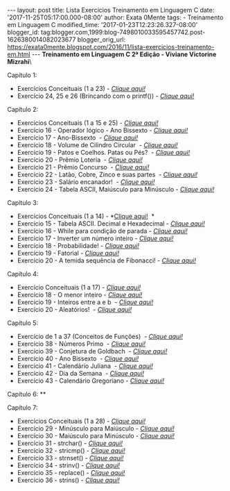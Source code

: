 --- layout: post title: Lista Exercícios Treinamento em Linguagem C
date: '2017-11-25T05:17:00.000-08:00' author: Exata 0Mente tags: -
Treinamento em Linguagem C modified\_time:
'2017-01-23T12:23:26.327-08:00' blogger\_id:
tag:blogger.com,1999:blog-7498010033595457742.post-1626380014082023677
blogger\_orig\_url:
https://exata0mente.blogspot.com/2016/11/lista-exercicios-treinamento-em.html
--- **Treinamento em Linguagem C 2ª Edição - Viviane Victorine
Mizrahi**\

Capítulo 1:

-   Exercícios Conceituais (1 a 23) - [*Clique
    aqui!*](http://exata0mente.blogspot.com/2016/11/exercicios-conceituais-1-23.html)
-   Exercício 24, 25 e 26 (Brincando com o printf()) - [*Clique
    aqui!*](http://exata0mente.blogspot.com/2016/11/capitulo-1-exercicio-24.html)

Capítulo 2:

-   Exercícios Conceituais (1 a 15 e 25) - [*Clique
    aqui!*](http://exata0mente.blogspot.com/2016/11/resolucao-dos-exercicios-conceituais-de.html)
-   Exercício 16 - Operador lógico - Ano Bissexto - [*Clique
    aqui!*](http://exata0mente.blogspot.com/2016/11/tecl-capitulo-2-exercicio-16.html)
-   Exercício 17 - Ano-Bissexto  - [*Clique
    aqui!*](http://exata0mente.blogspot.com/2016/11/tecl-capitulo-2-exercicio-17.html)
-   Exercício 18 - Volume de Cilindro Circular  - [*Clique
    aqui!*](http://exata0mente.blogspot.com/2016/11/tecl-capitulo-2-exercicio-18.html)
-   Exercício 19 - Patos e Coelhos. Patas ou Pés?  - [*Clique
    aqui!*](http://exata0mente.blogspot.com/2016/11/tecl-capitulo-2-exercicio-19.html)
-   Exercício 20 - Prêmio Loteria  - [*Clique
    aqui!*](http://exata0mente.blogspot.com/2016/11/tecl-capitulo-2-exercicio-20.html)
-   Exercício 21 - Prêmio Concurso  - [*Clique
    aqui!*](http://exata0mente.blogspot.com/2016/11/tecl-capitulo-2-exercicio-21.html)
-   Exercício 22 - Latão, Cobre, Zinco e suas partes  - [*Clique
    aqui!*](http://exata0mente.blogspot.com/2016/11/tecl-capitulo-2-exercicio-22.html)
-   Exercício 23 - Salário encanador!  - [*Clique
    aqui!*](http://exata0mente.blogspot.com/2016/11/tecl-capitulo-2-exercicio-23.html)
-   Exercício 24 - Tabela ASCII, Maiúsculo para Minúsculo - *[Clique
    aqui!](http://exata0mente.blogspot.com/2016/11/tecl-capitulo-2-exercicio-24.html)*

Capítulo 3:

-   Exercícios Conceituais (1 a 14) - *[Clique
    aqui!](http://exata0mente.blogspot.com/2016/11/tecl-capitulo-3-exercicio-de-1-13.html)  *
-   Exercício 15 - Tabela ASCII. Decimal e Hexadecimal - [*Clique
    aqui!*](http://exata0mente.blogspot.com/2016/11/tecl-capitulo-3-exercicio-15-tabela.html)
-   Exercício 16 - While para condição de parada *- [Clique
    aqui!](http://exata0mente.blogspot.com/2016/11/tecl-capitulo-3-exercicio-16-while-para.html)*
-   Exercício 17 - Inverter um número inteiro *- [Clique
    aqui!](http://exata0mente.blogspot.com/2016/11/tecl-capitulo-3-exercicio-17-inverter.html)*
-   Exercício 18 - Probabilidade! - [*Clique
    aqui!*](http://exata0mente.blogspot.com/2016/11/tecl-capitulo-3-exercicio-18.html)
-   Exercício 19 - Fatorial - *[Clique
    aqui!](http://exata0mente.blogspot.com/2016/11/tecl-capitulo-3-exercicio-19-fatorial.html)*
-   Exercício 20 - A temida sequência de Fibonacci! - *[Clique
    aqui!](http://exata0mente.blogspot.com/2016/11/tecl-capitulo-3-exercicio-20-temida.html)*

Capítulo 4:

-   Exercício Conceituais (1 a 17) - [*Clique
    aqui!*](http://exata0mente.blogspot.com/2016/11/tecl-capitulo-4-exercicio-de-1-17.html) 
-   Exercício 18 - O menor inteiro *- [Clique
    aqui!](http://exata0mente.blogspot.com/2016/11/tecl-capitulo-4-exercicio-18-temida.html)*
-   Exercício 19 - Inteiros entre a e b  *- [Clique
    aqui!](http://exata0mente.blogspot.com/2016/11/tecl-capitulo-4-exercicio-19-inteiros.html)*
-   Exercício 20 - Aleatórios!  *- [Clique
    aqui!](http://exata0mente.blogspot.com/2016/11/tecl-capitulo-4-exercicio-20.html)*

Capítulo 5:

-   Exercício de 1 a 37 (Conceitos de Funções)  *- [Clique
    aqui!](http://exata0mente.blogspot.com/2016/11/tecl-capitulo-5-exercicio-de-1-36.html)*
-   Exercício 38 - Números Primo  *- [Clique
    aqui!](http://exata0mente.blogspot.com/2016/11/tecl-capitulo-5-exercicio-38-numeros.html)*
-   Exercício 39 - Conjetura de Goldbach  *- [Clique
    aqui!](http://exata0mente.blogspot.com/2016/11/tecl-capitulo-5-exercicio-39-conjetura.html)*
-   Exercício 40 - Ano Bissexto  *- [Clique
    aqui!](http://exata0mente.blogspot.com/2016/11/tecl-capitulo-5-exercicio-40-ano.html)*
-   Exercício 41 - Calendário Juliana  *- [Clique
    aqui!](http://exata0mente.blogspot.com/2016/11/tecl-capitulo-5-exercicio-41-numeros.html)*
-   Exercício 42 - Dia da Semana  *- [Clique
    aqui!](http://exata0mente.blogspot.com/2016/11/tecl-capitulo-5-exercicio-42-dia-da.html)*
-   Exercício 43 - Calendário Gregoriano *- [Clique
    aqui!](http://exata0mente.blogspot.com/2016/11/tecl-capitulo-5-exercicio-43-calendario.html)*

Capítulo 6: **

Capítulo 7:

-   Exercícios Conceituais (1 a 28) - *[<span
    id="goog_1034850584">Clique
    aqui!</span>](http://exata0mente.blogspot.com/2016/12/tecl-capitulo-7-exercicio-de-1-28.html)*
-   <span id="goog_1034850584">Exercício 29 - Minúsculo para Maiúsculo -
    [*Clique
    aqui!*](http://exata0mente.blogspot.com/2016/12/tecl-capitulo-7-exercicio-29-minusculo.html)</span>
-   <span id="goog_1034850584">Exercício 30 - Maiúsculo para Minúsculo -
    </span>[<span id="goog_1034850584">*Clique
    aqui!*</span>](http://exata0mente.blogspot.com/2016/12/tecl-capitulo-7-exercicio-29-maiusculo.html)
-   <span id="goog_1034850584">Exercício 31 - strchar() </span><span
    id="goog_1034850584">- *[Clique
    aqui!](http://exata0mente.blogspot.com/2016/12/tecl-capitulo-7-exercicio-31-strchar.html)*</span>
-   <span id="goog_1034850584">Exercício 32 - stricmp() - *[Clique
    aqui!](http://exata0mente.blogspot.com/2016/12/tecl-capitulo-7-exercicio-31-stricmp.html)*</span>
-   <span id="goog_1034850584">Exercício 33 - strnset() - [*Clique
    aqui!*](http://exata0mente.blogspot.com/2017/01/tecl-capitulo-7-exercicio-33-strnset.html)</span>
-   <span id="goog_1034850584">Exercício 34 - strinv() - *[Clique
    aqui!](http://exata0mente.blogspot.com/2017/01/tecl-capitulo-7-exercicio-34-strinv.html)*</span>
-   <span id="goog_1034850584">Exercício 35 - replace() - [*Clique
    aqui!*](http://exata0mente.blogspot.com/2017/01/tecl-capitulo-7-exercicio-35-replace.html)</span>
-   <span id="goog_1034850584">Exercício 36 - strins() - *[Clique
    aqui!](http://exata0mente.blogspot.com/2017/01/tecl-capitulo-7-exercicio-36-strins.html)* 
    </span>

